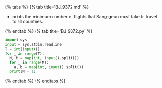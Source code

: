 {% tabs %}
{% tab title='BJ_9372.md' %}

* prints the minimum number of flights that Sang-geun must take to travel to all countries.

{% endtab %}
{% tab title='BJ_9372.py' %}

```py
import sys
input = sys.stdin.readline
T = int(input())
for _ in range(T):
  N, M = map(int, input().split())
  for _ in range(M):
    a, b = map(int, input().split())
  print(N - 1)
```

{% endtab %}
{% endtabs %}